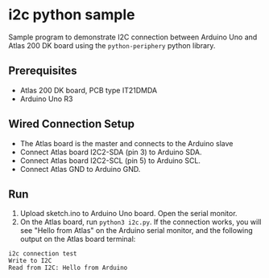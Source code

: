 # i2c python sample
Sample program to demonstrate I2C connection between Arduino Uno and Atlas 200 DK board using the `python-periphery` python library.

## Prerequisites
- Atlas 200 DK board, PCB type IT21DMDA
- Arduino Uno R3

## Wired Connection Setup
- The Atlas board is the master and connects to the Arduino slave
- Connect Atlas board I2C2-SDA (pin 3) to Arduino SDA. 
- Connect Atlas board I2C2-SCL (pin 5) to Arduino SCL. 
- Connect Atlas GND to Arduino GND. 

## Run
1. Upload sketch.ino to Arduino Uno board. Open the serial monitor. 
2. On the Atlas board, run `python3 i2c.py`. If the connection works, you will see "Hello from Atlas" on the Arduino serial monitor, and the following output on the Atlas board terminal:

```
i2c connection test
Write to I2C
Read from I2C: Hello from Arduino
```

